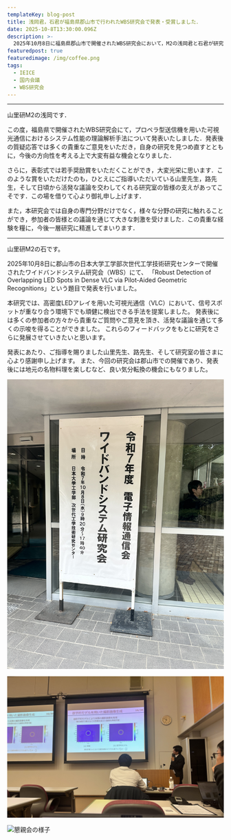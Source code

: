 ```yaml
---
templateKey: blog-post
title: 浅岡君，石君が福島県郡山市で行われたWBS研究会で発表・受賞しました．
date: 2025-10-8T13:30:00.096Z
description: >-
  2025年10月8日に福島県郡山市で開催されたWBS研究会において，M2の浅岡君と石君が研究発表を行いました．表彰式では，浅岡君の発表がオーラルセッション若手奨励賞に選ばれました．誠におめでとうございます！
featuredpost: true
featuredimage: /img/coffee.png
tags:
  - IEICE
  - 国内会議
  - WBS研究会
---
```


---
山里研M2の浅岡です．

この度，福島県で開催されたWBS研究会にて，プロペラ型送信機を用いた可視光通信におけるシステム性能の理論解析手法について発表いたしました．発表後の質疑応答では多くの貴重なご意見をいただき，自身の研究を見つめ直すとともに，今後の方向性を考える上で大変有益な機会となりました．

さらに，表彰式では若手奨励賞をいただくことができ，大変光栄に思います．このような賞をいただけたのも，ひとえにご指導いただいている山里先生，路先生，そして日頃から活発な議論を交わしてくれる研究室の皆様の支えがあってこそです．この場を借りて心より御礼申し上げます．

また，本研究会では自身の専門分野だけでなく，様々な分野の研究に触れることができ，参加者の皆様との議論を通じて大きな刺激を受けました．この貴重な経験を糧に，今後一層研究に精進してまいります．

---
山里研M2の石です。

2025年10月8日に郡山市の日本大学工学部次世代工学技術研究センターで開催されたワイドバンドシステム研究会（WBS）にて、
「Robust Detection of Overlapping LED Spots in Dense VLC via Pilot-Aided Geometric Recognitions」という題目で発表を行いました。

本研究では、高密度LEDアレイを用いた可視光通信（VLC）において、信号スポットが重なり合う環境下でも頑健に検出できる手法を提案しました。
発表後には多くの参加者の方々から貴重なご質問やご意見を頂き、活発な議論を通じて多くの示唆を得ることができました。
これらのフィードバックをもとに研究をさらに発展させていきたいと思います。

発表にあたり、ご指導を賜りました山里先生、路先生、そして研究室の皆さまに心より感謝申し上げます。
また、今回の研究会は郡山市での開催であり、発表後には地元の名物料理を楽しむなど、良い気分転換の機会にもなりました。

<!-- ## タイトル無しの画像を埋め込む -->
![WBSの立て看板](WBS_2025_1.jpg)

![発表の様子](WBS_2025_2.jpg)

![懇親会の様子](WBS_2025_3.jpg)